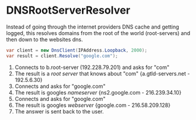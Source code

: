 DNSRootServerResolver
=====================

Instead of going through the internet providers DNS cache and getting logged, this resolves domains from the root of the world (root-servers) and then down to the websites dns.

```csharp
var client = new DnsClient(IPAddress.Loopback, 2000);
var result = client.Resolve("google.com");
```

1. Connects to b.root-server (192.228.79.201) and asks for "com"
2. The result is a *root server* that knows about "com" {a.gtld-servers.net - 192.5.6.30}
3. Connects and asks for "google.com" 
4. The result is googles *nameserver* {ns2.google.com - 216.239.34.10}
5. Connects and asks for "google.com"
6. The result is googles *webserver* {google.com - 216.58.209.128}
7. The answer is sent back to the user.

